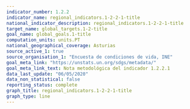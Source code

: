 ```yaml
---
indicator_number: 1.2.2
indicator_name: regional_indicators.1-2-2-1-title
national_indicator_description: regional_indicators.1-2-2-1-title
target_name: global_targets.1-2-title
goal_name: global_goals.1-title
computation_units: units.PT
national_geographical_coverage: Asturias
source_active_1: true
source_organisation_1: "Encuesta de condiciones de vida, INE"
goal_meta_link: "https://unstats.un.org/sdgs/metadata/"
goal_meta_link_text: Nota metodológica del indicador 1.2.2.1
data_last_update: "06/05/2020"
data_non_statistical: false
reporting_status: complete
graph_title: regional_indicators.1-2-2-1-title
graph_type: line
---
```

